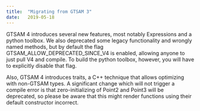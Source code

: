 ```yaml
---
title:  "Migrating from GTSAM 3"
date:   2019-05-18
---
```


GTSAM 4 introduces several new features, most notably Expressions and a python toolbox. We also deprecated some legacy functionality and wrongly named methods, but by default the flag GTSAM_ALLOW_DEPRECATED_SINCE_V4 is enabled, allowing anyone to just pull V4 and compile. To build the python toolbox, however, you will have to explicitly disable that flag.

Also, GTSAM 4 introduces traits, a C++ technique that allows optimizing with non-GTSAM types. A significant change which will not trigger a compile error is that zero-initializing of Point2 and Point3 will be deprecated, so please be aware that this might render functions using their default constructor incorrect.

